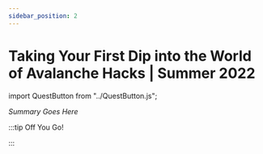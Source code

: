 ```yaml
---
sidebar_position: 2
---
```


# Taking Your First Dip into the World of Avalanche Hacks | Summer 2022
import QuestButton from "../QuestButton.js";

_Summary Goes Here_

:::tip Off You Go!

<QuestButton text="Quest" />

:::

